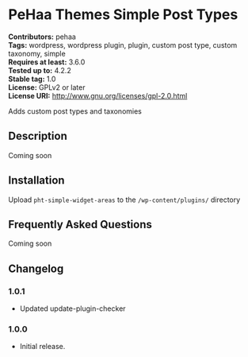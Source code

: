 # PeHaa Themes Simple Post Types #
**Contributors:** pehaa  
**Tags:** wordpress, wordpress plugin, plugin, custom post type, custom taxonomy, simple  
**Requires at least:** 3.6.0  
**Tested up to:** 4.2.2  
**Stable tag:** 1.0  
**License:** GPLv2 or later  
**License URI:** http://www.gnu.org/licenses/gpl-2.0.html  

Adds custom post types and taxonomies

## Description ##

Coming soon

## Installation ##

Upload `pht-simple-widget-areas` to the `/wp-content/plugins/` directory

## Frequently Asked Questions ##

Coming soon

## Changelog ##

### 1.0.1 ###
* Updated update-plugin-checker

### 1.0.0 ###
* Initial release.